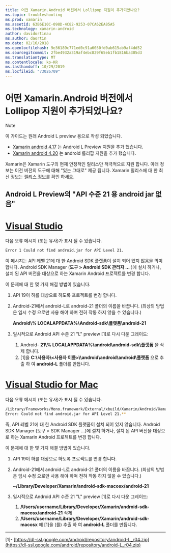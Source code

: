 ```yaml
---
title: 어떤 Xamarin.Android 버전에서 Lollipop 지원이 추가되었나요?
ms.topic: troubleshooting
ms.prod: xamarin
ms.assetid: 63B6E10C-098D-4C82-9253-07CA62EA85A5
ms.technology: xamarin-android
author: davidortinau
ms.author: daortin
ms.date: 02/16/2018
ms.openlocfilehash: 9e36189c771ed0c91a6030fd0ab615ab9af4dd52
ms.sourcegitcommit: 2fbe4932a319af4ebc829f65eb1fb1816ba305d3
ms.translationtype: MT
ms.contentlocale: ko-KR
ms.lasthandoff: 10/29/2019
ms.locfileid: "73026709"
---
```

# <a name="what-version-of-xamarinandroid-added-lollipop-support"></a>어떤 Xamarin.Android 버전에서 Lollipop 지원이 추가되었나요?

> [!NOTE]
> 이 가이드는 원래 Android L preview 용으로 작성 되었습니다.

- [Xamarin android 4.17](https://github.com/xamarin/release-notes-archive/blob/master/release-notes/android/xamarin.android_4/xamarin.android_4.17/index.md) 는 Android L Preview 지원을 추가 했습니다.
- [Xamarin android 4.20](https://github.com/xamarin/release-notes-archive/blob/master/release-notes/android/xamarin.android_4/xamarin.android_4.20/index.md) 는 android 롤리팝 지원을 추가 했습니다.

Xamarin은 Xamarin 도구의 현재 안정적인 릴리스만 적극적으로 지원 합니다. 아래 정보는 이전 버전의 도구에 대해 "있는 그대로" 제공 됩니다. Xamarin 릴리스에 대 한 최신 정보는 [릴리스 정보](https://docs.microsoft.com/xamarin/whats-new/#product-release-notes)를 확인 하세요.

## <a name="missing-androidjar-for-api-level-21-in-android-l-preview"></a>Android L Preview의 "API 수준 21 용 android jar 없음"

# <a name="visual-studiotabwindows"></a>[Visual Studio](#tab/windows)

다음 오류 메시지 (또는 유사)가 표시 될 수 있습니다.

```cmd
Error 1 Could not find android.jar for API Level 21.
```

이 메시지는 API 레벨 21에 대 한 Android SDK 플랫폼이 설치 되어 있지 않음을 의미 합니다. Android SDK Manager (**도구 > Android SDK 관리자 ...** )에 설치 하거나, 설치 된 API 버전을 대상으로 하는 Xamarin Android 프로젝트를 변경 합니다.

이 문제에 대 한 몇 가지 해결 방법이 있습니다.

1. API 19이 하를 대상으로 하도록 프로젝트를 변경 합니다.

2. Android-21에서 android-L로 android-21 폴더의 이름을 바꿉니다. (최상의 방법은 임시 수정 으로만 사용 해야 하며 전혀 작동 하지 않을 수 있습니다.)

   **Android\\% LOCALAPPDATA%\\Android-sdk\\플랫폼\\android-21**

3. 일시적으로 Android API 수준 21 "L" preview [1]로 다시 다운 그레이드:

    1. Android- **21\\% LOCALAPPDATA%\\android\\android-sdk\\플랫폼** 을 삭제 합니다. 
    2. [1]을 **C:\\사용자\\&lt;사용자 이름&gt;\\\\android\\android\\android\\플랫폼** 으로 추출 하 여 **android-L** 폴더를 만듭니다.

# <a name="visual-studio-for-mactabmacos"></a>[Visual Studio for Mac](#tab/macos)

다음 오류 메시지 (또는 유사)가 표시 될 수 있습니다.

```bash
/Library/Frameworks/Mono.framework/External/xbuild/Xamarin/Android/Xamarin.Android.Common.targets: 
Error: Could not find android.jar for API Level 21.**
```

즉, API 레벨 21에 대 한 Android SDK 플랫폼이 설치 되어 있지 않습니다. Android SDK Manager (도구 > SDK Manager ...)에 설치 하거나, 설치 된 API 버전을 대상으로 하는 Xamarin Android 프로젝트를 변경 합니다.

이 문제에 대 한 몇 가지 해결 방법이 있습니다.

1. API 19이 하를 대상으로 하도록 프로젝트를 변경 합니다.

2. Android-21에서 android-L로 android-21 폴더의 이름을 바꿉니다. (최상의 방법은 임시 수정 으로만 사용 해야 하며 전혀 작동 하지 않을 수 있습니다.)

   **~/Library/Developer/Xamarin/android-sdk-macosx/android-21**

3. 일시적으로 Android API 수준 21 "L" preview [1]로 다시 다운 그레이드:

    1. **/Users/username/Library/Developer/Xamarin/android-sdk-macosx/android-21** 삭제
    2. **/Users/username/Library/Developer/Xamarin/android-sdk-macosx** 에 [1]을 (를) 추출 하 여 **android-L** 폴더를 만듭니다.

-----

[1]- [https://dl-ssl.google.com/android/repository/android-L_r04.zip](https://dl-ssl.google.com/android/repository/android-L_r04.zip)
